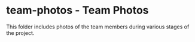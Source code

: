 # team-photos - Team Photos

This folder includes photos of the team members during various stages of the project.
